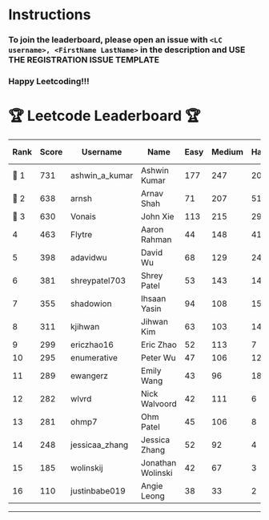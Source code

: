 # Instructions
### To join the leaderboard, please open an issue with `<LC username>, <FirstName LastName>` in the description and USE THE REGISTRATION ISSUE TEMPLATE
### Happy Leetcoding!!!


# 🏆 Leetcode Leaderboard 🏆

| Rank | Score | Username       | Name | Easy | Medium | Hard | Problems Solved |
|------|----------------|-----------------|-------------------|--------------|--------------|--------------|--------------|
| 🥇 1 | 731 | ashwin_a_kumar | Ashwin Kumar | 177 | 247 | 20 | 444 |
| 🥈 2 | 638 | arnsh | Arnav Shah | 71 | 207 | 51 | 329 |
| 🥉 3 | 630 | Vonais | John Xie | 113 | 215 | 29 | 357 |
| 4 | 463 | Flytre | Aaron Rahman | 44 | 148 | 41 | 233 |
| 5 | 398 | adavidwu | David Wu | 68 | 129 | 24 | 221 |
| 6 | 381 | shreypatel703 | Shrey Patel | 53 | 143 | 14 | 210 |
| 7 | 355 | shadowion | Ihsaan Yasin | 94 | 108 | 15 | 217 |
| 8 | 311 | kjihwan | Jihwan Kim | 63 | 103 | 14 | 180 |
| 9 | 299 | ericzhao16 | Eric Zhao | 52 | 113 | 7 | 172 |
| 10 | 295 | enumerative | Peter Wu | 47 | 106 | 12 | 165 |
| 11 | 289 | ewangerz | Emily Wang | 43 | 96 | 18 | 157 |
| 12 | 282 | wlvrd | Nick Walvoord | 42 | 111 | 6 | 159 |
| 13 | 281 | ohmp7 | Ohm Patel | 45 | 106 | 8 | 159 |
| 14 | 248 | jessicaa_zhang | Jessica Zhang | 52 | 92 | 4 | 148 |
| 15 | 185 | wolinskij | Jonathan Wolinski | 42 | 67 | 3 | 112 |
| 16 | 110 | justinbabe019 | Angie Leong | 38 | 33 | 2 | 73 |
---